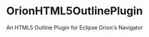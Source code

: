 OrionHTML5OutlinePlugin
=======================

An HTML5 Outline Plugin for Eclipse Orion's Navigator
